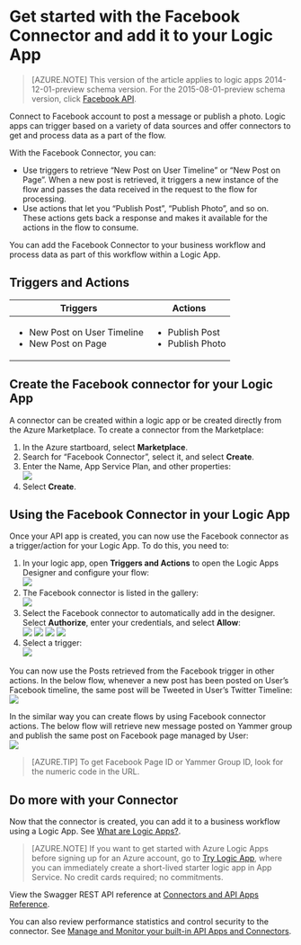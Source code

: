 <properties
   pageTitle="Using the Facebook Connector in Logic Apps | Microsoft Azure App Service"
   description="How to create and configure the Facebook Connector or API app and use it in a logic app in Azure App Service"
   services="app-service\logic"
   documentationCenter=".net,nodejs,java"
   authors="rajeshramabathiran"
   manager="erikre"
   editor=""/>

<tags
   ms.service="app-service-logic"
   ms.devlang="multiple"
   ms.topic="article"
   ms.tgt_pltfrm="na"
   ms.workload="integration"
   ms.date="03/16/2016"
   ms.author="rajram"/>


# Get started with the Facebook Connector and add it to your Logic App
>[AZURE.NOTE] This version of the article applies to logic apps 2014-12-01-preview schema version. For the 2015-08-01-preview schema version, click [Facebook API](../connectors/connectors-create-api-facebook.md).

Connect to Facebook account to post a message or publish a photo. Logic apps can trigger based on a variety of data sources and offer connectors to get and process data as a part of the flow. 

With the Facebook Connector, you can:

- Use triggers to retrieve “New Post on User Timeline” or “New Post on Page”. When a new post is retrieved, it triggers a new instance of the flow and passes the data received in the request to the flow for processing.
- Use actions that let you “Publish Post”, “Publish Photo”, and so on. These actions gets back a response and makes it available for the actions in the flow to consume.

You can add the Facebook Connector to your business workflow and process data as part of this workflow within a Logic App. 

## Triggers and Actions

Triggers | Actions
--- | ---
<ul><li>New Post on User Timeline</li><li>New Post on Page</li></ul> | <ul><li>Publish Post</li><li>Publish Photo</li></ul>



## Create the Facebook connector for your Logic App
A connector can be created within a logic app or be created directly from the Azure Marketplace. To create a connector from the Marketplace:  

1. In the Azure startboard, select **Marketplace**.
2. Search for “Facebook Connector”, select it, and select **Create**.
3. Enter the Name, App Service Plan, and other properties:  
	![][1]
4.	Select **Create**.


## Using the Facebook Connector in your Logic App
Once your API app is created, you can now use the Facebook connector as a trigger/action for your Logic App. To do this, you need to:

1.	In your logic app, open **Triggers and Actions** to open the Logic Apps Designer and configure your flow:  
	![][3]
2.	The Facebook connector is listed in the gallery:  
	![][4]
3. Select the Facebook connector to automatically add in the designer. Select **Authorize**, enter your credentials, and select **Allow**:  
	![][5]
	![][6]
	![][7]
	![][8]
4.	Select a trigger:  
	![][9]

You can now use the Posts retrieved from the Facebook trigger in other actions. In the below flow, whenever a new post has been posted on User’s Facebook timeline, the same post will be Tweeted in User’s Twitter Timeline:  
	![][10]

In the similar way you can create flows by using Facebook connector actions. The below flow will retrieve new message posted on Yammer group and publish the same post on Facebook page managed by User:  
	![][11]

> [AZURE.TIP] To get Facebook Page ID or Yammer Group ID, look for the numeric code in the URL.

## Do more with your Connector
Now that the connector is created, you can add it to a business workflow using a Logic App. See [What are Logic Apps?](app-service-logic-what-are-logic-apps.md).

>[AZURE.NOTE] If you want to get started with Azure Logic Apps before signing up for an Azure account, go to [Try Logic App](https://tryappservice.azure.com/?appservice=logic), where you can immediately create a short-lived starter logic app in App Service. No credit cards required; no commitments.

View the Swagger REST API reference at [Connectors and API Apps Reference](http://go.microsoft.com/fwlink/p/?LinkId=529766).

You can also review performance statistics and control security to the connector. See [Manage and Monitor your built-in API Apps and Connectors](app-service-logic-monitor-your-connectors.md).

<!--Image references-->
[1]: ./media/app-service-logic-connector-facebook/img1.png
[2]: ./media/app-service-logic-connector-facebook/img2.png
[3]: ./media/app-service-logic-connector-facebook/img3.png
[4]: ./media/app-service-logic-connector-facebook/img4.png
[5]: ./media/app-service-logic-connector-facebook/img5.png
[6]: ./media/app-service-logic-connector-facebook/img6.png
[7]: ./media/app-service-logic-connector-facebook/img7.png
[8]: ./media/app-service-logic-connector-facebook/img8.png
[9]: ./media/app-service-logic-connector-facebook/img9.png
[10]: ./media/app-service-logic-connector-facebook/img10.png
[11]: ./media/app-service-logic-connector-facebook/img11.png
